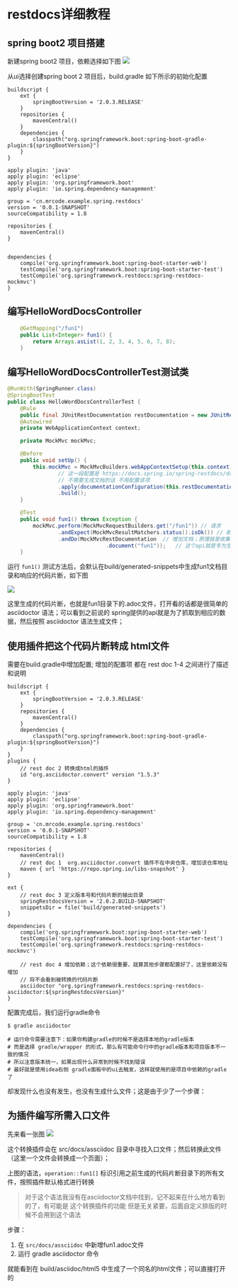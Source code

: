 # restdocs详细教程

## spring boot2 项目搭建

新建spring boot2 项目，依赖选择如下图
![](/assets/image/spring/spring_restdocs_asciidoctor/snipaste_20180720_090426.png)

从ui选择创建spring boot 2 项目后，build.gradle 如下所示的初始化配置
```
buildscript {
	ext {
		springBootVersion = '2.0.3.RELEASE'
	}
	repositories {
		mavenCentral()
	}
	dependencies {
		classpath("org.springframework.boot:spring-boot-gradle-plugin:${springBootVersion}")
	}
}

apply plugin: 'java'
apply plugin: 'eclipse'
apply plugin: 'org.springframework.boot'
apply plugin: 'io.spring.dependency-management'

group = 'cn.mrcode.example.spring.restdocs'
version = '0.0.1-SNAPSHOT'
sourceCompatibility = 1.8

repositories {
	mavenCentral()
}


dependencies {
	compile('org.springframework.boot:spring-boot-starter-web')
	testCompile('org.springframework.boot:spring-boot-starter-test')
	testCompile('org.springframework.restdocs:spring-restdocs-mockmvc')
}
```

## 编写HelloWordDocsController

```java
    @GetMapping("/fun1")
    public List<Integer> fun1() {
        return Arrays.asList(1, 2, 3, 4, 5, 6, 7, 8);
    }
```

## 编写HelloWordDocsControllerTest测试类

```java
@RunWith(SpringRunner.class)
@SpringBootTest
public class HelloWordDocsControllerTest {
    @Rule
    public final JUnitRestDocumentation restDocumentation = new JUnitRestDocumentation();
    @Autowired
    private WebApplicationContext context;

    private MockMvc mockMvc;

    @Before
    public void setUp() {
        this.mockMvc = MockMvcBuilders.webAppContextSetup(this.context)
                // 这一段配置是 https://docs.spring.io/spring-restdocs/docs/current/reference/html5/ 官网中的配置
                // 不需要生成文档的话 不用配置该项
                .apply(documentationConfiguration(this.restDocumentation))
                .build();
    }

    @Test
    public void fun1() throws Exception {
        mockMvc.perform(MockMvcRequestBuilders.get("/fun1")) // 请求
                .andExpect(MockMvcResultMatchers.status().isOk()) // 断言HTTP状态为200，否则异常
                .andDo(MockMvcRestDocumentation  // 增加文档；原理就是收集一些请求响应数据按照asciidoctor语法生成“.adoc”文件；
                               .document("fun1"));   // 这个api就是专为生成asciidoctor的配置api；更详细的配置可以参考他的官网
    }
```

运行 `fun1()` 测试方法后，会默认在build/generated-snippets中生成fun1文档目录和响应的代码片断，如下图

![](/assets/image/spring/spring_restdocs_asciidoctor/snipaste_20180720_093241.png)

这里生成的代码片断，也就是fun1目录下的.adoc文件，打开看的话都是很简单的 asciidoctor 语法；可以看到之前说的 spring提供的api就是为了抓取到相应的数据，然后按照 asciidoctor 语法生成文件；

## 使用插件把这个代码片断转成 html文件

需要在build.gradle中增加配置; 增加的配置项 都在 rest doc 1-4 之间进行了描述和说明

```
buildscript {
    ext {
        springBootVersion = '2.0.3.RELEASE'
    }
    repositories {
        mavenCentral()
    }
    dependencies {
        classpath("org.springframework.boot:spring-boot-gradle-plugin:${springBootVersion}")
    }
}
plugins {
    // rest doc 2 转换成html的插件
    id "org.asciidoctor.convert" version "1.5.3"
}

apply plugin: 'java'
apply plugin: 'eclipse'
apply plugin: 'org.springframework.boot'
apply plugin: 'io.spring.dependency-management'

group = 'cn.mrcode.example.spring.restdocs'
version = '0.0.1-SNAPSHOT'
sourceCompatibility = 1.8

repositories {
    mavenCentral()
    // rest doc 1  org.asciidoctor.convert 插件不在中央仓库，增加该仓库地址
    maven { url 'https://repo.spring.io/libs-snapshot' }
}

ext {
    // rest doc 3 定义版本号和代码片断的输出目录
    springRestdocsVersion = '2.0.2.BUILD-SNAPSHOT'
    snippetsDir = file('build/generated-snippets')
}

dependencies {
    compile('org.springframework.boot:spring-boot-starter-web')
    testCompile('org.springframework.boot:spring-boot-starter-test')
    testCompile('org.springframework.restdocs:spring-restdocs-mockmvc')

    // rest doc 4 增加依赖；这个依赖很重要，就算其他步骤都配置好了，这里依赖没有增加
    // 将不会看到被转换的代码片断
    asciidoctor "org.springframework.restdocs:spring-restdocs-asciidoctor:${springRestdocsVersion}"
}
```

配置完成后，我们运行gradle命令 
```
$ gradle asciidoctor

# 运行命令需要注意下：如果你构建gradle的时候不是选择本地的gradle版本
# 而是选择 gradle/wrapper 的形式，那么有可能命令行中的gradle版本和项目版本不一致的情况
# 所以注意版本统一，如果出现什么异常到时候不找到错误
# 最好就是使用idea右侧 gradle面板中的ui去触发，这样就使用的是项目中依赖的gradle了
```

却发现什么也没有发生，也没有生成什么文件；这是由于少了一个步骤：

## 为插件编写所需入口文件
先来看一张图
![](/assets/image/spring/spring_restdocs_asciidoctor/snipaste_20180720_100045.png)

这个转换插件会在 src/docs/assciidoc 目录中寻找入口文件；然后转换此文件（这里一个文件会转换成一个页面）；

上图的语法，`operation::fun1[]` 标识引用之前生成的代码片断目录下的所有文件，按照插件默认格式进行转换

> 对于这个语法我没有在asciidoctor文档中找到，记不起来在什么地方看到的了，有可能是 这个转换插件的功能
> 但是无关紧要，后面自定义排版的时候不会用到这个语法

步骤：

1. 在 `src/docs/assciidoc` 中新增fun1.adoc文件
2. 运行 gradle asciidoctor 命令

就能看到在 build/asciidoc/html5 中生成了一个同名的html文件；可以直接打开的


